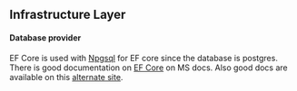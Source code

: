 ﻿## Infrastructure Layer

#### Database provider

EF Core is used with [Npgsql](https://www.npgsql.org/efcore/index.html) for EF core since the database is 
postgres. There is good documentation on [EF Core](https://docs.microsoft.com/en-us/ef/core/get-started/) on MS docs. 
Also good docs are available on this [alternate site](https://www.learnentityframeworkcore.com/).
